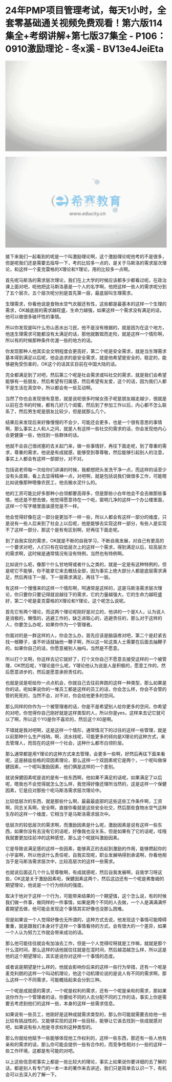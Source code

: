 # 24年PMP项目管理考试，每天1小时，全套零基础通关视频免费观看！第六版114集全+考纲讲解+第七版37集全 - P106：0910激励理论 - 冬x溪 - BV13e4JeiEta

![](img/6e076e3b333b86fe037a236828e41fdc_0.png)

![](img/6e076e3b333b86fe037a236828e41fdc_1.png)

接下来我们一起看到的呢是一个叫激励理论啊，这个激励理论呢他考的不是很多，但是呢我们还是需要去指导一下，考的比较多一点的，是关于马斯洛的需求层次理论，和这样一个麦克雷格的X理论和Y理论，用的比较多一点啊。

首先呢马斯洛的需求层次理论，我们在上大学的时候应该都多少都看过呃，在政治课上面对吧，呃他把这马斯洛基是一个人的名字啊，他把这样一些人的需求呢分到了五个层次，五个层次呢分别是首先第一层，最底层叫生理需求。

生理需求，你看他说是食物水空气衣服还有性，这些都是最基本的这样一个生理的需求，OK越底层的需求越旺盛，生命力越强，如果这样一个需求没有满足的话，他可以做很多破坏性的事情。

所以你发现是叫什么穷山恶水出刁民，他不是没有根据的，就是因为在这个地方，他连生理需求可能都没有太满足的话，那他就敢铤而走险，就是这样一个情形啊，所以有的时候那种条件优渥一些的地方的话。

你发现那种人他其实会文明程度会更高好，第二个呢是安全需求，就是当生理需求基本得到满足以后呢，他会追求的是安全需求，就是他希望是安全的，稳定的，能够避免受伤害的，OK这个的话其实目前在中国大陆的话。

完全都满足到了对吧，然后第三个呢是社会需求或叫社交的需求，就是我们会希望能够有一些朋友，然后希望有归属感，然后希望有友爱，这个的话，因为我们人都不是生活在真空中，所以都会有一些互动啊。

当然了你也会发现很有意思，就是说呃很多时候女孩子呢是朋友越走越少，很就是以前在念书的时候，都有几好几个闺蜜，然后到了参加工作以后，内心都不怎么联系了，然后男生呢是朋友比较少，但是就那么几个。

结果后来发现后来好像慢慢的不会少，可能还会更多，也是一个很有意思的事情啊，那么事实上人和人之间，就是人有这样一些社交的需求的话，你会发现他内心会更健康一些，他找到一些群体的话。

他就不会自己很闭塞的去关起门来，做一些事情好，再往下面走呢，到了尊重的需求，尊重的需求，他说是有成就感，能够受到尊尊敬，然后能够引起别人的注意，事实上人都会有这样一部部分，对不对。

包括说老师每一次给你们讲课的时候，我都想把头发洗干净一点，而这样的话至少没有头皮屑，看上去显得精神一点，对吧啊，就是包括说我们做很多工作，可能嗯比如说像那种嗯像农民工，他去搬水泥什么的。

他的工资可能比好多那种小白领都要高得多，但是那些小白年他会不会去做那些事情，他还是不想去做，他觉得愿意待在一个呃，窗明几净的这样一个办公楼里面，这样一个写字楼里面诶感觉是不一样。

他会觉得好像在这一部分是更加不一样一些，所以人都会有这样一部分的维度，只是说有一些人后来到了社会上以后呢，他是能够去实现这样一部分，有些人是实现不了这样一部分，那这个是有有区别啊，好再往下面走呢。

到了自我实现的需求，OK就是不断的自我学习，不断自我发展，对自己有更高的一个要求对吧，人们只有在较低层次上的这样一个需求，得到满足以后，较高层次的需求啊，这时候是通常情况有没有特例，当然也有特例啊。

比如说什么呃，像那个什么甘地呀或者什么之类的，就是一定是有这种特例的，但是呢它不能够，你不能拿它来去概括全部，因为事实上绝大部分人都是底层需求满足，然后再往下一层，下一层需求满足，再往下一层。

有这样一个慢慢来的这样一个情形啊，呵通常是这样的，这是马斯洛需求层次理论，你只要你只要记得就说越往下的需求，它的力量越强大，它的生命力越旺盛好，第二个呢是麦克雷格的X理论和Y理论，这个呢怎么说呢。

首先它有两个理论，而这两个理论呢刚好是对立的，他讲的一个是X人，认为说人是消极的，懒惰的，逃避工作的，缺乏进取心的，逃避责任的，那么对于这样的人，你要怎么办呢，如果你作为一个管理者。

你面对的是一群这样的人，你会怎么办，首先应该是脑袋疼对吧，第二个是赶紧去找一根鞭子，谁不听话就抽他一鞭子啊，所以这一轮这类人士需要在后面去抽鞭子的，如果你自己的话，你愿意被别人抽吗，当然是不愿意。

所以打个叉啊，你这样去记它就好了，打个叉你自己不愿意去接受这样的一个被管理，OK然后呢，Y理论是什么呢，Y理论他认为说是人是积极的，愿意工作的，然后愿意进步的，然后是愿意承担责任的。

也就是说是呃给你一点点机会，你就自己去往前奔跑的这样一种类型，那么如果是你的话，呃如果说你的一堆员工都是这样的员工的话，你会怎么样，你会不会管的管的死死的，当然不会，对不对，你会给他更多的空间。

那么同样的你作为一个被管理者的话，你是不是希望别人给你更多的空间，你希望的对吧，你觉得你自己刚好就是这样类型的人，所以你是yes，这样来去记它就可以了啊，所以这个Y0是你不喜欢的，然后这个X0是啊。

不错就是我对吧啊，这是这样一个情形，通常情况下的过往的这样一些管理，就是以前那种什么生产线呐，啊，流水线呢，可能更多的倾向是X理论的这种方式，来去管理人，而现在的这样一个社会，这种什么都市白领阶层。

那么通常都是用Y理论的这种方式来去管理，会更多一些啊，好然后再往下面来看呢，这是赫兹伯格的双因素理论，那么这样一个双因素呢它是两个，一个呢叫做保健因素，一个呢叫激励因素，他们俩是这样的一个差别。

就说保健因素呢是说的是有一些东西啊，他如果不满足的话呢，如果满足了以后呢，嗯我也不会觉得就怎么怎么样，我觉得好像还理所当然的，这是这样一个保健因素，它是应对那些个呃马斯洛需求层次理论中。

比较低层次的东西，就是那些什么啊，最最最底部的这些这些工作条件啊，工资啊，同志关系啊，安全啊，直接你看就是这些安全社交，然后那些食物水空气这种生存的这样一个维度，它相当于是马斯洛需求层次中。

低层次的较低层次的需求啊，而激励因素是什么呢，激励因素是说有这样一些东西，如果你没有去没有它的话呢，好像我也没关系，但是如果有了它的话呢，哇哦我就要更加往前冲的这种感觉，那么这个呢就叫激励因素。

它是导致说满足感的这样一些因素，能够真正的去起到激励的作用，能够燃起你的小宇宙啊，所以他说什么责任呢，自我实现呢，职业发展呐得到承诺啊，你看他相当于是马斯洛需求层次中，比较高层次的这样一些需求。

也就说后面这几个什么受尊敬啊，有成就感呢，然后自我发展啊，自我学习呀这些，OK这是关于激励因素呃，保健因素这两个，然后这边还有一个呢是弗鲁姆的期望理论，他说是一个行为倾向的强度。

取决于他对于这样一个行为，可能带来结果的一个期望值，这个怎么说，有的时候我们做一件事，做同样的一件事情，如果是两个不同的人去做，一个人是满满满怀着期望去做，他可能会发现这个事情其实好像也没那么困难。

但是如果说一个人觉得好像也无所谓的，这种方式去说，他发现这个事情可能障碍重重，就是跟我们本身对于这样一个事情看待的方式，会有很大的一个差异，如果一个人认为努力工作就会带来成功的话。

那么他可能往往就会有加油去工作，但是一个人觉得哎呀就是工作嘛，就就是那个什么混时间，那么这样的话他就往往就是在混时间，然后越混越怎么样，所以这是他的这个期望理论，其实是说你对这样一个事情的态度。

或者说是期望是什么样的，他就会影响你后来的这样一些行为举措，还有一个呢是麦克利朗的这样一个叫动机理论，他这个动机理论说的是说人有不同的需求啊，那么这样一个不同需求，可能概括起来会分到三种。

一个呢是成就感的需求，一个呢是权利的需求，还有一个呢是亲和的需求，那如果说你作为一个管理者的话，你要给不同的人去分配不同的工作的话，事实上你是需要去考虑到他们的这样一些，本身的这样一些需求信息。

如果说有一些员工，他刚好是这种成就需求类型的，那么你可能就需要去给他一些比较有挑战性的，又能够实现的这样一些目标，能够让它诶去找到一些成就感对吧，如果说有些人他是寻求权利这种类型的。

那么你就给他赋予一些能够体现他工作权利的，这样一些东西，那还有一些人他有亲和的需求的话，那么你可能会提供一些有合作的，而竞争性相对小一些的这样一些工作环境，这都是有可能的对吧。

以上这些信息呢事实上都是一些比较大的理论，事实上如果说你要详细的去了解的话，都是别人有专门的一本一本的著作来去讲述，我们只是简单去认识一下，有机会可以去深入的了解一下。

